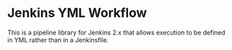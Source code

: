 # Jenkins YML Workflow

This is a pipeline library for Jenkins 2.x that allows execution to be defined in YML rather than in a Jenkinsfile.
